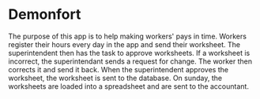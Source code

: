 <h1>Demonfort</h1>
The purpose of this app is to help making workers' pays in time. Workers register their hours every day in the app and send their worksheet. The superintendent then has the task to approve worksheets. If a worksheet is incorrect, the superintendant sends a request for change. The worker then corrects it and send it back. When the superintendent approves the worksheet, the worksheet is sent to the database. On sunday, the worksheets are loaded into a spreadsheet and are sent to the accountant.
